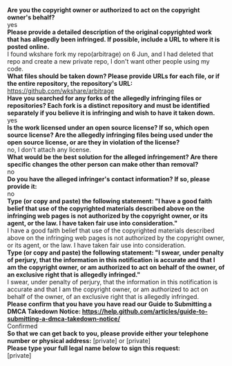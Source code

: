 **Are you the copyright owner or authorized to act on the copyright owner's behalf?**  
yes  
**Please provide a detailed description of the original copyrighted work that has allegedly been infringed. If possible, include a URL to where it is posted online.**  
I found wkshare fork my repo(arbitrage) on 6 Jun, and I had deleted that repo and create a new private repo, I don't want other people using my code.  
**What files should be taken down? Please provide URLs for each file, or if the entire repository, the repository's URL:**  
https://github.com/wkshare/arbitrage  
**Have you searched for any forks of the allegedly infringing files or repositories? Each fork is a distinct repository and must be identified separately if you believe it is infringing and wish to have it taken down.**  
yes  
**Is the work licensed under an open source license? If so, which open source license? Are the allegedly infringing files being used under the open source license, or are they in violation of the license?**  
no, I don't attach any license.  
**What would be the best solution for the alleged infringement? Are there specific changes the other person can make other than removal?**  
no  
**Do you have the alleged infringer's contact information? If so, please provide it:**  
no  
**Type (or copy and paste) the following statement: "I have a good faith belief that use of the copyrighted materials described above on the infringing web pages is not authorized by the copyright owner, or its agent, or the law. I have taken fair use into consideration."**  
I have a good faith belief that use of the copyrighted materials described above on the infringing web pages is not authorized by the copyright owner, or its agent, or the law. I have taken fair use into consideration.  
**Type (or copy and paste) the following statement: "I swear, under penalty of perjury, that the information in this notification is accurate and that I am the copyright owner, or am authorized to act on behalf of the owner, of an exclusive right that is allegedly infringed."**  
I swear, under penalty of perjury, that the information in this notification is accurate and that I am the copyright owner, or am authorized to act on behalf of the owner, of an exclusive right that is allegedly infringed.  
**Please confirm that you have you have read our Guide to Submitting a DMCA Takedown Notice: https://help.github.com/articles/guide-to-submitting-a-dmca-takedown-notice/**  
Confirmed  
**So that we can get back to you, please provide either your telephone number or physical address:**
[private] or [private]    
**Please type your full legal name below to sign this request:**  
[private]  
